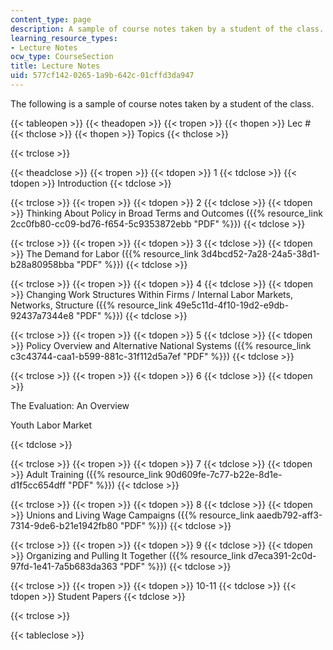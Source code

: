 ```yaml
---
content_type: page
description: A sample of course notes taken by a student of the class.
learning_resource_types:
- Lecture Notes
ocw_type: CourseSection
title: Lecture Notes
uid: 577cf142-0265-1a9b-642c-01cffd3da947
---
```


The following is a sample of course notes taken by a student of the class.

{{< tableopen >}}
{{< theadopen >}}
{{< tropen >}}
{{< thopen >}}
Lec #
{{< thclose >}}
{{< thopen >}}
Topics
{{< thclose >}}

{{< trclose >}}

{{< theadclose >}}
{{< tropen >}}
{{< tdopen >}}
1
{{< tdclose >}}
{{< tdopen >}}
Introduction
{{< tdclose >}}

{{< trclose >}}
{{< tropen >}}
{{< tdopen >}}
2
{{< tdclose >}}
{{< tdopen >}}
Thinking About Policy in Broad Terms and Outcomes ({{% resource_link 2cc0fb80-cc09-bd76-f654-5c9353872ebb "PDF" %}})
{{< tdclose >}}

{{< trclose >}}
{{< tropen >}}
{{< tdopen >}}
3
{{< tdclose >}}
{{< tdopen >}}
The Demand for Labor ({{% resource_link 3d4bcd52-7a28-24a5-38d1-b28a80958bba "PDF" %}})
{{< tdclose >}}

{{< trclose >}}
{{< tropen >}}
{{< tdopen >}}
4
{{< tdclose >}}
{{< tdopen >}}
Changing Work Structures Within Firms / Internal Labor Markets, Networks, Structure ({{% resource_link 49e5c11d-4f10-19d2-e9db-92437a7344e8 "PDF" %}})
{{< tdclose >}}

{{< trclose >}}
{{< tropen >}}
{{< tdopen >}}
5
{{< tdclose >}}
{{< tdopen >}}
Policy Overview and Alternative National Systems ({{% resource_link c3c43744-caa1-b599-881c-31f112d5a7ef "PDF" %}})
{{< tdclose >}}

{{< trclose >}}
{{< tropen >}}
{{< tdopen >}}
6
{{< tdclose >}}
{{< tdopen >}}


The Evaluation: An Overview

Youth Labor Market


{{< tdclose >}}

{{< trclose >}}
{{< tropen >}}
{{< tdopen >}}
7
{{< tdclose >}}
{{< tdopen >}}
Adult Training ({{% resource_link 90d609fe-7c77-b22e-8d1e-d1f5cc654dff "PDF" %}})
{{< tdclose >}}

{{< trclose >}}
{{< tropen >}}
{{< tdopen >}}
8
{{< tdclose >}}
{{< tdopen >}}
Unions and Living Wage Campaigns ({{% resource_link aaedb792-aff3-7314-9de6-b21e1942fb80 "PDF" %}})
{{< tdclose >}}

{{< trclose >}}
{{< tropen >}}
{{< tdopen >}}
9
{{< tdclose >}}
{{< tdopen >}}
Organizing and Pulling It Together ({{% resource_link d7eca391-2c0d-97fd-1e41-7a5b683da363 "PDF" %}})
{{< tdclose >}}

{{< trclose >}}
{{< tropen >}}
{{< tdopen >}}
10-11
{{< tdclose >}}
{{< tdopen >}}
Student Papers
{{< tdclose >}}

{{< trclose >}}

{{< tableclose >}}